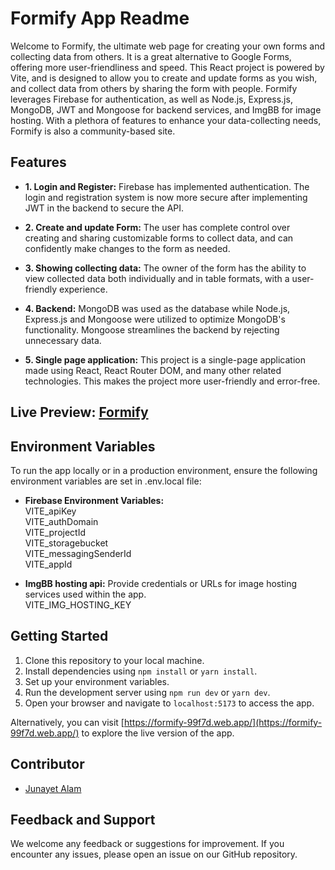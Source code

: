 # Formify App Readme

Welcome to Formify, the ultimate web page for creating your own forms and collecting data from others. It is a great alternative to Google Forms, offering more user-friendliness and speed. This React project is powered by Vite, and is designed to allow you to create and update forms as you wish, and collect data from others by sharing the form with people. Formify leverages Firebase for authentication, as well as Node.js, Express.js, MongoDB, JWT and Mongoose for backend services, and ImgBB for image hosting. With a plethora of features to enhance your data-collecting needs, Formify is also a community-based site.

## Features
- **1. Login and Register:** Firebase has implemented authentication. The login and registration system is now more secure after implementing JWT in the backend to secure the API.

- **2. Create and update Form:** The user has complete control over creating and sharing customizable forms to collect data, and can confidently make changes to the form as needed.

- **3. Showing collecting data:** The owner of the form has the ability to view collected data both individually and in table formats, with a user-friendly experience.

- **4. Backend:** MongoDB was used as the database while Node.js, Express.js and Mongoose were utilized to optimize MongoDB's functionality. Mongoose streamlines the backend by rejecting unnecessary data.

- **5. Single page application:** This project is a single-page application made using React, React Router DOM, and many other related technologies. This makes the project more user-friendly and error-free.


## Live Preview: [Formify](https://formify-99f7d.web.app/)

## Environment Variables

To run the app locally or in a production environment, ensure the following environment variables are set in .env.local file:

- **Firebase Environment Variables:**
  <br> VITE_apiKey
  <br> VITE_authDomain
  <br> VITE_projectId
  <br> VITE_storagebucket
  <br> VITE_messagingSenderId
  <br> VITE_appId

- **ImgBB hosting api:** Provide credentials or URLs for image hosting services used within the app.
  <br> VITE_IMG_HOSTING_KEY


## Getting Started

1. Clone this repository to your local machine.
2. Install dependencies using `npm install` or `yarn install`.
3. Set up your environment variables.
4. Run the development server using `npm run dev` or `yarn dev`.
5. Open your browser and navigate to `localhost:5173` to access the app.

Alternatively, you can visit  [https://formify-99f7d.web.app/](https://formify-99f7d.web.app/) to explore the live version of the app.

## Contributor

- [Junayet Alam ](https://github.com/junayet4o12)

## Feedback and Support

We welcome any feedback or suggestions for improvement. If you encounter any issues, please open an issue on our GitHub repository.
